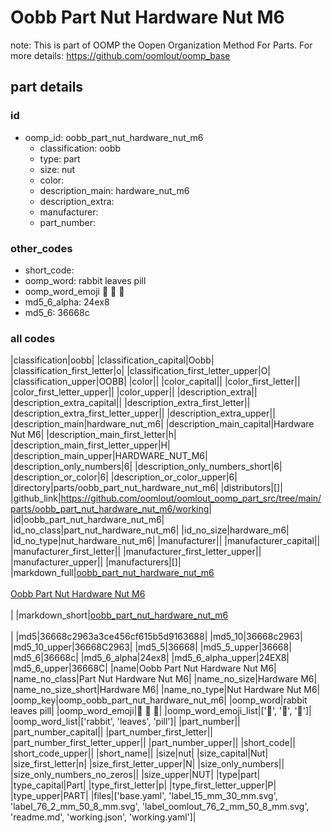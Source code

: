 # Oobb Part Nut Hardware Nut M6  

note: This is part of OOMP the Oopen Organization Method For Parts. For more details: https://github.com/oomlout/oomp_base

##  part details





### id
* oomp_id: oobb_part_nut_hardware_nut_m6
  * classification: oobb
  * type: part
  * size: nut
  * color: 
  * description_main: hardware_nut_m6
  * description_extra: 
  * manufacturer: 
  * part_number: 

### other_codes
* short_code: 
* oomp_word: rabbit leaves pill
* oomp_word_emoji :rabbit: :leaves: :pill:
* md5_6_alpha: 24ex8
* md5_6: 36668c

### all codes 
|classification|oobb|
|classification_capital|Oobb|
|classification_first_letter|o|
|classification_first_letter_upper|O|
|classification_upper|OOBB|
|color||
|color_capital||
|color_first_letter||
|color_first_letter_upper||
|color_upper||
|description_extra||
|description_extra_capital||
|description_extra_first_letter||
|description_extra_first_letter_upper||
|description_extra_upper||
|description_main|hardware_nut_m6|
|description_main_capital|Hardware Nut M6|
|description_main_first_letter|h|
|description_main_first_letter_upper|H|
|description_main_upper|HARDWARE_NUT_M6|
|description_only_numbers|6|
|description_only_numbers_short|6|
|description_or_color|6|
|description_or_color_upper|6|
|directory|parts/oobb_part_nut_hardware_nut_m6|
|distributors|[]|
|github_link|https://github.com/oomlout/oomlout_oomp_part_src/tree/main/parts/oobb_part_nut_hardware_nut_m6/working|
|id|oobb_part_nut_hardware_nut_m6|
|id_no_class|part_nut_hardware_nut_m6|
|id_no_size|hardware_m6|
|id_no_type|nut_hardware_nut_m6|
|manufacturer||
|manufacturer_capital||
|manufacturer_first_letter||
|manufacturer_first_letter_upper||
|manufacturer_upper||
|manufacturers|[]|
|markdown_full|[oobb_part_nut_hardware_nut_m6](https://github.com/oomlout/oomlout_oomp_part_src/tree/main/parts/oobb_part_nut_hardware_nut_m6/working)<br>[](https://github.com/oomlout/oomlout_oomp_part_src/tree/main/parts/oobb_part_nut_hardware_nut_m6/working)<br>[Oobb Part Nut Hardware Nut M6](https://github.com/oomlout/oomlout_oomp_part_src/tree/main/parts/oobb_part_nut_hardware_nut_m6/working)<br><br>|
|markdown_short|[oobb_part_nut_hardware_nut_m6](https://github.com/oomlout/oomlout_oomp_part_src/tree/main/parts/oobb_part_nut_hardware_nut_m6/working)<br><br>|
|md5|36668c2963a3ce456cf615b5d9163688|
|md5_10|36668c2963|
|md5_10_upper|36668C2963|
|md5_5|36668|
|md5_5_upper|36668|
|md5_6|36668c|
|md5_6_alpha|24ex8|
|md5_6_alpha_upper|24EX8|
|md5_6_upper|36668C|
|name|Oobb Part Nut Hardware Nut M6|
|name_no_class|Part Nut Hardware Nut M6|
|name_no_size|Hardware M6|
|name_no_size_short|Hardware M6|
|name_no_type|Nut Hardware Nut M6|
|oomp_key|oomp_oobb_part_nut_hardware_nut_m6|
|oomp_word|rabbit leaves pill|
|oomp_word_emoji|:rabbit: :leaves: :pill:|
|oomp_word_emoji_list|[':rabbit:', ':leaves:', ':pill:']|
|oomp_word_list|['rabbit', 'leaves', 'pill']|
|part_number||
|part_number_capital||
|part_number_first_letter||
|part_number_first_letter_upper||
|part_number_upper||
|short_code||
|short_code_upper||
|short_name||
|size|nut|
|size_capital|Nut|
|size_first_letter|n|
|size_first_letter_upper|N|
|size_only_numbers||
|size_only_numbers_no_zeros||
|size_upper|NUT|
|type|part|
|type_capital|Part|
|type_first_letter|p|
|type_first_letter_upper|P|
|type_upper|PART|
|files|['base.yaml', 'label_15_mm_30_mm.svg', 'label_76_2_mm_50_8_mm.svg', 'label_oomlout_76_2_mm_50_8_mm.svg', 'readme.md', 'working.json', 'working.yaml']|
